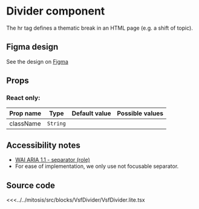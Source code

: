 # Divider component

The hr tag defines a thematic break in an HTML page (e.g. a shift of topic).

<PlaygroundWrapper component="Divider"/>

## Figma design

See the design on [Figma](https://www.figma.com/file/CWOkbpne0tDpSenT4ZEUTQ/%F0%9F%9B%A0-SFUI-2.0-%7C-Development?node-id=10555%3A5598)

## Props
### React only:

| Prop name | Type        | Default value | Possible values |
| --------- | ----------- | ------------- | --------------- |
| className | `String`    |               |                 |

## Accessibility notes

- [WAI ARIA 1.1 - separator (role)](https://www.w3.org/TR/wai-aria-1.1/#separator)
- For ease of implementation, we only use not focusable separator.

## Source code

<<<../../mitosis/src/blocks/VsfDivider/VsfDivider.lite.tsx
